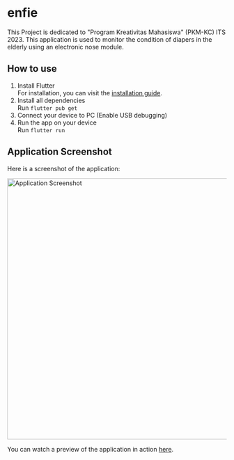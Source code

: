 # enfie

This Project is dedicated to "Program Kreativitas Mahasiswa" (PKM-KC) ITS 2023. This application is used to monitor the condition of diapers in the elderly using an electronic nose module.

## How to use 

1. Install Flutter <br/>
   For installation, you can visit the [installation guide](https://docs.flutter.dev/get-started/install/).
2. Install all dependencies <br/>
   Run `flutter pub get`
3. Connect your device to PC (Enable USB debugging)
4. Run the app on your device <br/>
   Run `flutter run`

## Application Screenshot

Here is a screenshot of the application:

<img src="https://drive.google.com/uc?id=1ckURjb0-CRceHxPE57L2JEqxtZfQlQb3" alt="Application Screenshot" width="600" />

You can watch a preview of the application in action [here](https://jam.dev/c/68187166-9737-4440-91fa-7186d67401d2).
